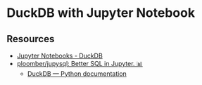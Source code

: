 # DuckDB with Jupyter Notebook

## Resources

- [Jupyter Notebooks - DuckDB](https://duckdb.org/docs/guides/python/jupyter.html)
- [ploomber/jupysql: Better SQL in Jupyter. 📊](https://github.com/ploomber/jupysql)
  - [DuckDB — Python documentation](https://jupysql.ploomber.io/en/latest/integrations/duckdb.html)
